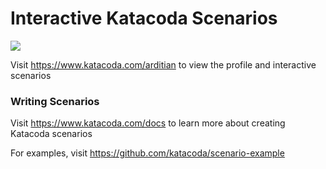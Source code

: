 # Interactive Katacoda Scenarios

[![](http://shields.katacoda.com/katacoda/arditian/count.svg)](https://www.katacoda.com/arditian "Get your profile on Katacoda.com")

Visit https://www.katacoda.com/arditian to view the profile and interactive scenarios

### Writing Scenarios
Visit https://www.katacoda.com/docs to learn more about creating Katacoda scenarios

For examples, visit https://github.com/katacoda/scenario-example
